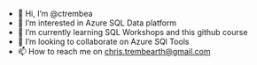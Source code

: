 - 👋 Hi, I’m @ctrembea
- 👀 I’m interested in Azure SQL Data platform
- 🌱 I’m currently learning SQL Workshops and this github course
- 💞️ I’m looking to collaborate on Azure SQl Tools
- 📫 How to reach me on chris.trembearth@gmail.com

<!---
ctrembea/ctrembea is a ✨ special ✨ repository because its `README.md` (this file) appears on your GitHub profile.
You can click the Preview link to take a look at your changes.
--->
